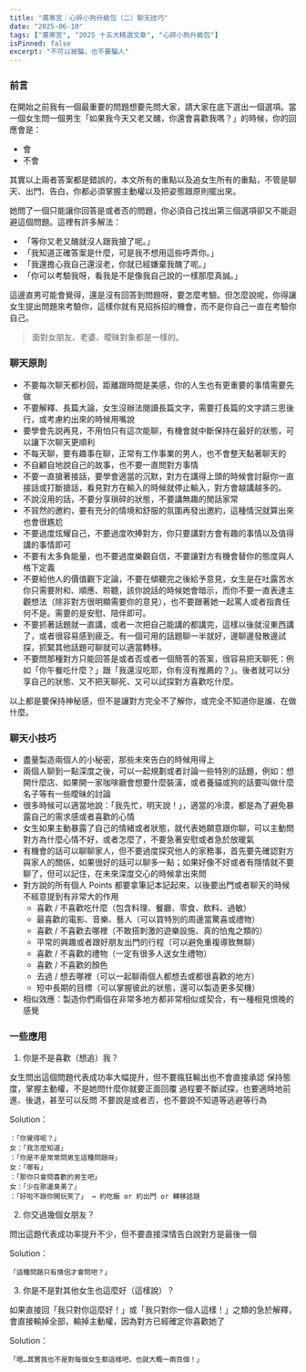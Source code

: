 ```yaml
---
title: "廣寒宮｜心碎小狗升級包（二）聊天技巧"
date: "2025-06-10"
tags: ["廣寒宮", "2025 十五大精選文章", "心碎小狗升級包"]
isPinned: false
excerpt: "不可以被騙，也不要騙人"
--- 
```


### 前言
在開始之前我有一個最重要的問題想要先問大家，請大家在底下選出一個選項。當一個女生問一個男生「如果我今天又老又醜，你還會喜歡我嗎？」的時候，你的回應會是：

- 會
- 不會

其實以上兩者答案都是錯誤的，本文所有的重點以及追女生所有的重點，不管是聊天、出門、告白，你都必須掌握主動權以及把姿態跟原則擺出來。

她問了一個只能讓你回答是或者否的問題，你必須自己找出第三個選項卻又不能迴避這個問題。這裡有許多解法：

- 「等你又老又醜就沒人跟我搶了呢。」
- 「我知道正確答案是什麼，可是我不想用這些呼弄你。」
- 「我還擔心我自己還沒老，你就已經嫌棄我醜了呢。」
- 「你可以考驗我呀，看我是不是像我自己說的一樣那麼真誠。」

這邊直男可能會覺得，還是沒有回答到問題呀，要怎麼考驗。但怎麼說呢，你得讓女生提出問題來考驗你，這樣你就有見招拆招的機會，而不是你自己一直在考驗你自己。

> 面對女朋友、老婆、曖昧對象都是一樣的。

### 聊天原則

- 不要每次聊天都秒回，距離跟時間是美感，你的人生也有更重要的事情需要先做
- 不要解釋、長篇大論，女生沒辦法閱讀長篇文字，需要打長篇的文字請三思後行，或考慮約出來的時候用嘴說
- 要學會先説再見，不用怕只有這次能聊，有機會就中斷保持在最好的狀態，可以讓下次聊天更順利
- 不每天聊，要有趣事在聊，正常有工作事業的男人，也不會整天黏著聊天的
- 不自顧自地說自己的故事，也不要一直問對方事情
- 不要一直搶著接話，要學會適當的沉默，對方在講得上頭的時候會討厭你一直接話或打斷搶話，看見對方在輸入的時候就停止輸入，對方會越講越多的。
- 不說沒用的話，不要分享瑣碎的狀態，不要講無趣的閒話家常
- 不貿然的邀約，要有充分的情境和舒服的氛圍再發出邀約，這種情況就算出來也會很尷尬
- 不要過度炫耀自己，不要過度吹捧對方，你只要講對方會有趣的事情以及值得講的事情即可
- 不要有太多負能量，也不要過度樂觀自信，不要讓對方有機會替你的態度與人格下定義
- 不要給他人的價值觀下定論，不要在傾聽完之後給予意見，女生是在吐露苦水你只需要附和、順應、聆聽，該你說話的時候她會暗示，而你不要一直表達主觀想法（除非對方很明顯需要你的意見），也不要跟著她一起罵人或者指責任何不是。需要的是安慰、陪伴即可。
- 不要抓著話題就一直講，或者一次把自己能講的都講完，這樣以後就沒東西講了，或者很容易感到疲乏。有一個可用的話題聊一半就好，邊聊邊發散邊試探，抓緊其他話題可聊就可以適當轉移。
- 不要問那種對方只能回答是或者否或者一個簡答的答案，很容易把天聊死：例如「你午餐吃什麼？」跟「我還沒吃耶，你有沒有推薦的？」。後者就可以分享自己的狀態、又不把天聊死、又可以試探對方喜歡吃什麼。

以上都是要保持神秘感，但不是讓對方完全不了解你，或完全不知道你是誰、在做什麼。

### 聊天小技巧
- 盡量製造兩個人的小秘密，那些未來告白的時候用得上
- 兩個人聊到一點深度之後，可以一起規劃或者討論一些特別的話題，例如：想開什麼店、如果開一家咖啡廳會想要什麼裝潢，或者養貓或狗的話要叫做什麼名子等有一些曖昧的討論
- 很多時候可以適當地說：「我先忙，明天說！」，適當的冷漠，都是為了避免暴露自己的需求感或者喜歡的心情
- 女生如果主動暴露了自己的情緒或者狀態，就代表她願意跟你聊，可以主動問對方為什麼心情不好，或者怎麼了，不要急著安慰或者急於放暖氣
- 有機會的話可以聊聊家人，但不要過度探究他人的家務事，首先要先確認對方與家人的關係，如果很好的話可以聊多一點；如果好像不好或者有隱情就不要聊了，但可以記住，在未來深度交心的時候拿出來問
- 對方說的所有個人 Points 都要拿筆記本記起來，以後要出門或者聊天的時候不經意提到有非常大的作用
    - 喜歡 / 不喜歡吃什麼（包含料理、餐廳、零食、飲料、過敏）
    - 最喜歡的電影、音樂、藝人（可以買特別的周邊當驚喜或禮物）
    - 喜歡 / 不喜歡去哪裡（不敢搭刺激的遊樂設施、真的怕鬼之類的）
    - 平常的興趣或者跟好朋友出門的行程（可以避免重複導致無聊）
    - 喜歡 / 不喜歡的禮物（一定有很多人送女生禮物）
    - 喜歡 / 不喜歡的顏色
    - 去過 / 想去哪裡（可以一起聊兩個人都想去或都很喜歡的地方）
    - 短中長期的目標（可以掌握彼此的狀態，還可以製造更多契機）
- 相似效應：製造你們兩個在非常多地方都非常相似或契合，有一種相見恨晚的感覺

### 一些應用

1. 你是不是喜歡（想追）我？

女生問出這個問題代表成功率大幅提升，但不要瘋狂輸出也不會直接承認
保持態度，掌握主動權，不是她問什麼你就要正面回覆
過程要不斷試探，也要適時地前進、後退，甚至可以反問
不要說是或者否，也不要說不知道等逃避等行為

Solution：
```
：「你覺得呢？」
女：「我怎麼知道」
：「你是不是常常問男生這種問題呀」
女：「哪有」
：「那你只會問喜歡的男生吧」
女：「少在那邊臭美了」
：「好啦不跟你開玩笑了」 → 約吃飯 or 約出門 or 轉移話題
```
2. 你交過幾個女朋友？

問出這題代表成功率提升不少，但不要直接深情告白說對方是最後一個

Solution：
```
「這種問題只有情侶才會問吧？」
```
3. 你是不是對其他女生也這麼好（這樣說）？

如果直接回「我只對你這麼好！」或「我只對你一個人這樣！」之類的急於解釋，會直接輸掉全部，輸掉主動權，因為對方已經確定你喜歡她了

Solution：
```
「嗯…其實我也不是對每個女生都這樣吧，也就大概一兩百個！」
```